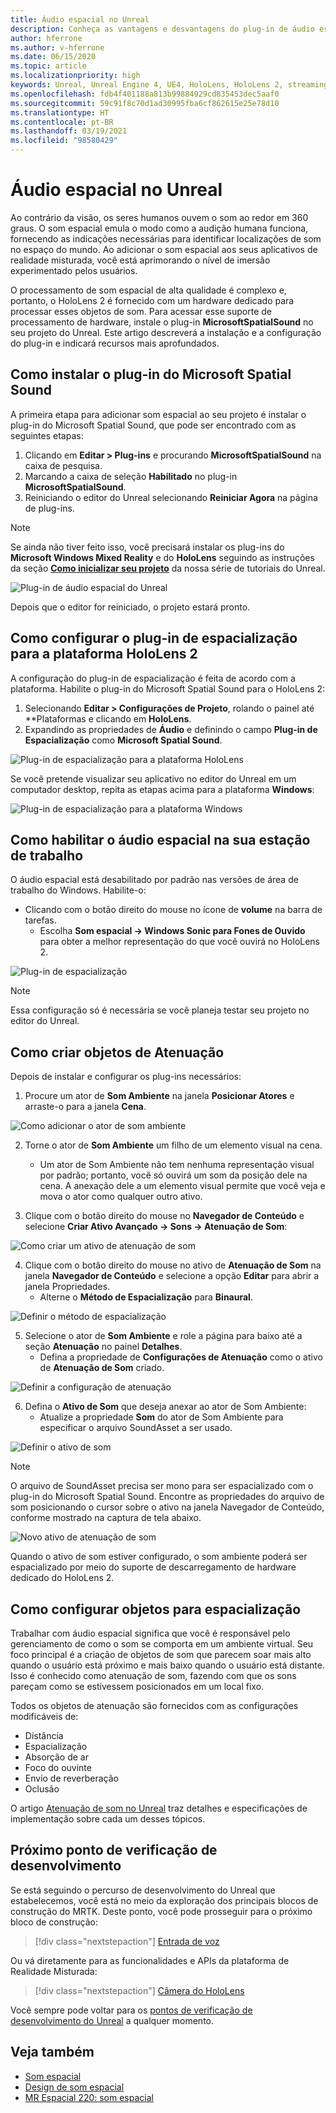 ```yaml
---
title: Áudio espacial no Unreal
description: Conheça as vantagens e desvantagens do plug-in de áudio espacial para aplicativos de realidade misturada do Unreal para dispositivos HoloLens.
author: hferrone
ms.author: v-hferrone
ms.date: 06/15/2020
ms.topic: article
ms.localizationpriority: high
keywords: Unreal, Unreal Engine 4, UE4, HoloLens, HoloLens 2, streaming, comunicação remota, realidade misturada, desenvolvimento, introdução, recursos, novo projeto, emulador, documentação, guias, recursos, hologramas, desenvolvimento de jogos, headset de realidade misturada, headset do windows mixed reality, headset de realidade virtual, áudio espacial
ms.openlocfilehash: fdb4f401188a813b99884929cd835453dec5aaf0
ms.sourcegitcommit: 59c91f8c70d1ad30995fba6cf862615e25e78d10
ms.translationtype: HT
ms.contentlocale: pt-BR
ms.lasthandoff: 03/19/2021
ms.locfileid: "98580429"
---
```

# <a name="spatial-audio-in-unreal"></a>Áudio espacial no Unreal

Ao contrário da visão, os seres humanos ouvem o som ao redor em 360 graus. O som espacial emula o modo como a audição humana funciona, fornecendo as indicações necessárias para identificar localizações de som no espaço do mundo. Ao adicionar o som espacial aos seus aplicativos de realidade misturada, você está aprimorando o nível de imersão experimentado pelos usuários.  

O processamento de som espacial de alta qualidade é complexo e, portanto, o HoloLens 2 é fornecido com um hardware dedicado para processar esses objetos de som.  Para acessar esse suporte de processamento de hardware, instale o plug-in **MicrosoftSpatialSound** no seu projeto do Unreal. Este artigo descreverá a instalação e a configuração do plug-in e indicará recursos mais aprofundados.

## <a name="installing-the-microsoft-spatial-sound-plugin"></a>Como instalar o plug-in do Microsoft Spatial Sound

A primeira etapa para adicionar som espacial ao seu projeto é instalar o plug-in do Microsoft Spatial Sound, que pode ser encontrado com as seguintes etapas:

1. Clicando em **Editar > Plug-ins** e procurando **MicrosoftSpatialSound** na caixa de pesquisa.
2. Marcando a caixa de seleção **Habilitado** no plug-in **MicrosoftSpatialSound**.
3. Reiniciando o editor do Unreal selecionando **Reiniciar Agora** na página de plug-ins.

> [!NOTE]
> Se ainda não tiver feito isso, você precisará instalar os plug-ins do **Microsoft Windows Mixed Reality** e do **HoloLens** seguindo as instruções da seção **[Como inicializar seu projeto](tutorials/unreal-uxt-ch2.md)** da nossa série de tutoriais do Unreal.

![Plug-in de áudio espacial do Unreal](images/unreal-spatial-audio-img-01.png)

Depois que o editor for reiniciado, o projeto estará pronto.

## <a name="setting-the-spatialization-plugin-for-hololens-2-platform"></a>Como configurar o plug-in de espacialização para a plataforma HoloLens 2

A configuração do plug-in de espacialização é feita de acordo com a plataforma.  Habilite o plug-in do Microsoft Spatial Sound para o HoloLens 2:
1. Selecionando **Editar > Configurações de Projeto**, rolando o painel até **Plataformas e clicando em **HoloLens**.
2. Expandindo as propriedades de **Áudio** e definindo o campo **Plug-in de Espacialização** como **Microsoft Spatial Sound**.

![Plug-in de espacialização para a plataforma HoloLens](images/unreal-spatial-audio-img-02.png)

Se você pretende visualizar seu aplicativo no editor do Unreal em um computador desktop, repita as etapas acima para a plataforma **Windows**:

![Plug-in de espacialização para a plataforma Windows](images/unreal-spatial-audio-img-05.png)

## <a name="enabling-spatial-audio-on-your-workstation"></a>Como habilitar o áudio espacial na sua estação de trabalho

O áudio espacial está desabilitado por padrão nas versões de área de trabalho do Windows. Habilite-o:
* Clicando com o botão direito do mouse no ícone de **volume** na barra de tarefas.
    + Escolha **Som espacial -> Windows Sonic para Fones de Ouvido** para obter a melhor representação do que você ouvirá no HoloLens 2.

![Plug-in de espacialização](images/unreal-spatial-audio-img-04.png)

> [!NOTE]
>Essa configuração só é necessária se você planeja testar seu projeto no editor do Unreal.

## <a name="creating-attenuation-objects"></a>Como criar objetos de Atenuação

Depois de instalar e configurar os plug-ins necessários:
1. Procure um ator de **Som Ambiente** na janela **Posicionar Atores** e arraste-o para a janela **Cena**.

![Como adicionar o ator de som ambiente](images/unreal-spatial-audio-img-07.png)

2. Torne o ator de **Som Ambiente** um filho de um elemento visual na cena.
    * Um ator de Som Ambiente não tem nenhuma representação visual por padrão; portanto, você só ouvirá um som da posição dele na cena. A anexação dele a um elemento visual permite que você veja e mova o ator como qualquer outro ativo.

3.  Clique com o botão direito do mouse no **Navegador de Conteúdo** e selecione **Criar Ativo Avançado -> Sons -> Atenuação de Som**:

![Como criar um ativo de atenuação de som](images/unreal-spatial-audio-img-06.png)

4. Clique com o botão direito do mouse no ativo de **Atenuação de Som** na janela **Navegador de Conteúdo** e selecione a opção **Editar** para abrir a janela Propriedades.
    * Alterne o **Método de Espacialização** para **Binaural**.

![Definir o método de espacialização](images/unreal-spatial-audio-img-03.png)

5. Selecione o ator de **Som Ambiente** e role a página para baixo até a seção **Atenuação** no painel **Detalhes**.
    * Defina a propriedade de **Configurações de Atenuação** como o ativo de **Atenuação de Som** criado.

![Definir a configuração de atenuação](images/unreal-spatial-audio-img-08.png)

6. Defina o **Ativo de Som** que deseja anexar ao ator de Som Ambiente:
    * Atualize a propriedade **Som** do ator de Som Ambiente para especificar o arquivo SoundAsset a ser usado.

![Definir o ativo de som](images/unreal-spatial-audio-img-09.png)

> [!NOTE]
> O arquivo de SoundAsset precisa ser mono para ser espacializado com o plug-in do Microsoft Spatial Sound. Encontre as propriedades do arquivo de som posicionando o cursor sobre o ativo na janela Navegador de Conteúdo, conforme mostrado na captura de tela abaixo.

![Novo ativo de atenuação de som](images/unreal-spatial-audio-img-10.png)

Quando o ativo de som estiver configurado, o som ambiente poderá ser espacializado por meio do suporte de descarregamento de hardware dedicado do HoloLens 2.

## <a name="configuring-objects-for-spatialization"></a>Como configurar objetos para espacialização

Trabalhar com áudio espacial significa que você é responsável pelo gerenciamento de como o som se comporta em um ambiente virtual. Seu foco principal é a criação de objetos de som que parecem soar mais alto quando o usuário está próximo e mais baixo quando o usuário está distante. Isso é conhecido como atenuação de som, fazendo com que os sons pareçam como se estivessem posicionados em um local fixo.

Todos os objetos de atenuação são fornecidos com as configurações modificáveis de:
* Distância
* Espacialização
* Absorção de ar
* Foco do ouvinte
* Envio de reverberação
* Oclusão

O artigo [Atenuação de som no Unreal](https://docs.unrealengine.com/Engine/Audio/DistanceModelAttenuation/index.html) traz detalhes e especificações de implementação sobre cada um desses tópicos.

## <a name="next-development-checkpoint"></a>Próximo ponto de verificação de desenvolvimento

Se está seguindo o percurso de desenvolvimento do Unreal que estabelecemos, você está no meio da exploração dos principais blocos de construção do MRTK. Deste ponto, você pode prosseguir para o próximo bloco de construção:

> [!div class="nextstepaction"]
> [Entrada de voz](unreal-voice-input.md)

Ou vá diretamente para as funcionalidades e APIs da plataforma de Realidade Misturada:

> [!div class="nextstepaction"]
> [Câmera do HoloLens](unreal-hololens-camera.md)

Você sempre pode voltar para os [pontos de verificação de desenvolvimento do Unreal](unreal-development-overview.md#2-core-building-blocks) a qualquer momento.


## <a name="see-also"></a>Veja também
* [Som espacial](/windows/mixed-reality/spatial-sound)
* [Design de som espacial](/windows/mixed-reality/spatial-sound-design)
* [MR Espacial 220: som espacial](/windows/mixed-reality/holograms-220)